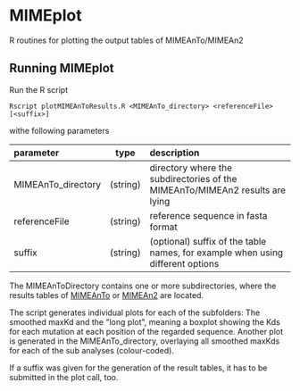 # MIMEplot
R routines for plotting the output tables of MIMEAnTo/MIMEAn2

Running MIMEplot
-------------------

Run the R script 
```
Rscript plotMIMEAnToResults.R <MIMEAnTo_directory> <referenceFile> [<suffix>]
```

withe following parameters

| parameter       | type          | description  |
| :---  |:---:| :----------------|
| MIMEAnTo_directory         | (string)      |   directory where the subdirectories of the MIMEAnTo/MIMEAn2 results are lying |
| referenceFile         | (string)      |   reference sequence in fasta format |
| suffix          | (string)      |   (optional) suffix of the table names, for example when using different options |

The MIMEAnToDirectory contains one or more subdirectories, where the results tables of [MIMEAnTo](https://github.com/maureensmith/mimeanto) or [MIMEAn2](https://github.com/maureensmith/mimean2) are located. 

The script generates individual plots for each of the subfolders: The smoothed maxKd and the "long plot", meaning a boxplot showing the Kds for each mutation at each position of the regarded sequence.
Another plot is generated in the MIMEAnTo_directory, overlaying all smoothed maxKds for each of the sub analyses (colour-coded).

If a suffix was given for the generation of the result tables, it has to be submitted in the plot call, too.